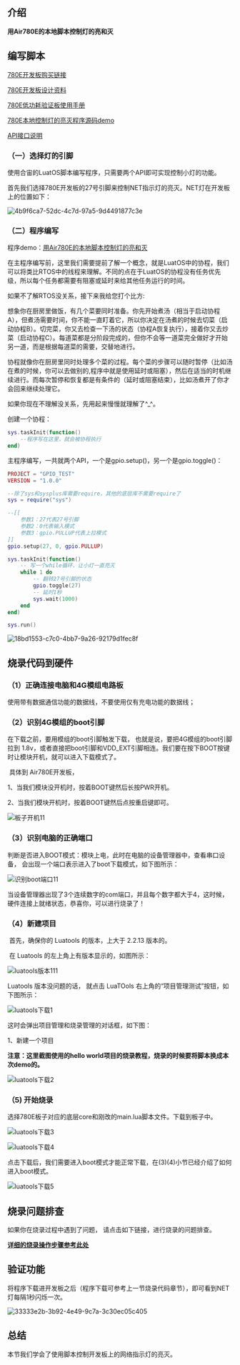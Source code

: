## 介绍

**用Air780E的本地脚本控制灯的亮和灭**

## 编写脚本

[780E开发板购买链接](https://item.taobao.com/item.htm?spm=a21n57.1.item.2.3380523c235eiN&priceTId=2147811b17245554816554545e39d2&utparam={"aplus_abtest":"82a3183aeeb4f8b0b7fdcf18a3b3589e"}&id=724722276597&ns=1&abbucket=10&skuId=5208106143672&pisk=f96-9wOXSr4uTqVhFgNDK2yI-QZ0jTIzraSsKeYoOZQAAED34LVepwLA8UAkFUDppMQF-wIU4HTCRwLhZS2G4gJedPYLIRjzf6RHLaLIFKZBbhi7e-V0VgJedynmd52O4NHuWs4JOopXvHgWdvOIhoKHx49BPBgjGhTXRp9CREtX4hhIPQMWcxMH1uLqV3HdOYqo4LeY1vDhHnae5gFxB3XX2P8C2EUU8tBwwFsWkvagQ7U9JEW_oSIVG__k0weTkp7VOwtdlqaHaM1Ak3QuW28hUgXprgF7zip2yaORMlGyDiXRv6OYV8sveUdGHQoIwLCCz9dPwDrNcL_V_FR7gr-AEOAp7I3bPijvPCCdrrkBr1IfkCXmoAvFu6_BvZgR4gXGBgBnSFKnNoExTXRWmu1ITDde6OPkDFqWNXletn-vSoExOXgZFnLgVxlETIRF.)

[780E开发板设计资料](https://cdn.openluat-luatcommunity.openluat.com/attachment/20240819170318674_Air780E_硬件设计手册_V1.3.3.pdf)

[780E低功耗验证板使用手册](https://cdn.openluat-luatcommunity.openluat.com/attachment/20231009103600243_%E5%BC%80%E5%8F%91%E6%9D%BFEVB-Air780E-IO%E4%BD%BF%E7%94%A8%E8%AF%B4%E6%98%8EV1.2.0.pdf)

[780E本地控制灯的亮灭程序源码demo](https://gitee.com/openLuat/LuatOS-Air780E/tree/master/demo/Air780E的LuatOS开发快速入门文档适配demo/2.用Air780E的本地脚本控制灯的亮和灭)

[API接口说明](https://wiki.luatos.com/api/gpio.html)

###  （一）选择灯的引脚

使用合宙的LuatOS脚本编写程序，只需要两个API即可实现控制小灯的功能。

首先我们选择780E开发板的27号引脚来控制NET指示灯的亮灭。NET灯在开发板上的位置如下：

![4b9f6ca7-52dc-4c7d-97a5-9d4491877c3e](./image/4b9f6ca7-52dc-4c7d-97a5-9d4491877c3e.png)

### （二）程序编写

程序demo：[用Air780E的本地脚本控制灯的亮和灭](https://gitee.com/openLuat/LuatOS-Air780E/tree/master/demo/Air780E的LuatOS开发快速入门文档适配demo/2.用Air780E的本地脚本控制灯的亮和灭)

在主程序编写前，这里我们需要提前了解一个概念，就是LuatOS中的协程，我们可以将类比RTOS中的线程来理解。不同的点在于LuatOS的协程没有任务优先级，所以每个任务都需要有阻塞或延时来给其他任务运行的时间。

 如果不了解RTOS没关系，接下来我给您打个比方:

想象你在厨房里做饭，有几个菜要同时准备。你先开始煮汤（相当于启动协程A），但煮汤需要时间，你不能一直盯着它，所以你决定在汤煮的时候去切菜（启动协程B）。切完菜，你又去检查一下汤的状态（协程A恢复执行），接着你又去炒菜（启动协程C）。每道菜都是分阶段完成的，但你不会等一道菜完全做好才开始另一道，而是根据每道菜的需要，交替地进行。

协程就像你在厨房里同时处理多个菜的过程。每个菜的步骤可以随时暂停（比如汤在煮的时候，你可以去做别的,程序中就是使用延时或阻塞），然后在适当的时机继续进行。而每次暂停和恢复都是有条件的（延时或阻塞结束），比如汤煮开了你才会回来继续处理它。

如果你现在不理解没关系，先用起来慢慢就理解了^_^。

创建一个协程：

```Lua
sys.taskInit(function()
    --程序写在这里，就会被协程执行
end)
```

主程序编写，一共就两个API，一个是gpio.setup()，另一个是gpio.toggle()：

```Lua
PROJECT = "GPIO_TEST"
VERSION = "1.0.0"

--除了sys和sysplus库需要require，其他的底层库不需要require了
sys = require("sys")

--[[
    参数1：27代表27号引脚
    参数2：0代表输入模式
    参数3：gpio.PULLUP代表上拉模式
]]
gpio.setup(27, 0, gpio.PULLUP)

sys.taskInit(function()
    -- 写一个while循环，让小灯一直亮灭
    while 1 do
        -- 翻转27号引脚的状态
        gpio.toggle(27)
        -- 延时1秒
        sys.wait(1000)
    end
end)

sys.run()
```

![18bd1553-c7c0-4bb7-9a26-92179d1fec8f](./image/18bd1553-c7c0-4bb7-9a26-92179d1fec8f.png)

## 烧录代码到硬件

### （1）正确连接电脑和4G模组电路板

   使用带有数据通信功能的数据线，不要使用仅有充电功能的数据线；

### （2）识别4G模组的boot引脚

   在下载之前，要用模组的boot引脚触发下载， 也就是说，要把4G模组的boot引脚拉到 1.8v，或者直接把boot引脚和VDD_EXT引脚相连。我们要在按下BOOT按键时让模块开机，就可以进入下载模式了。

​    具体到 Air780E开发板，

1、当我们模块没开机时，按着BOOT键然后长按PWR开机。

2、当我们模块开机时，按着BOOT键然后点按重启键即可。

![板子开机11](./image/powkey11.png)

### （3）识别电脑的正确端口

​     判断是否进入BOOT模式：模块上电，此时在电脑的设备管理器中，查看串口设备， 会出现一个端口表示进入了boot下载模式，如下图所示：

![识别boot端口11](./image/\boot11.png)

​    当设备管理器出现了3个连续数字的com端口，并且每个数字都大于4，这时候， 硬件连接上就绪状态，恭喜你，可以进行烧录了！

### （4）新建项目

​    首先，确保你的 Luatools 的版本，上大于 2.2.13 版本的。

​    在 Luatools 的左上角上有版本显示的，如图所示：

![luatools版本111](./image/luatoolsversion111.png)

Luatools 版本没问题的话， 就点击 LuaTOols 右上角的“项目管理测试”按钮，如下图所示：

![luatools下载1](./image/luatoolsdown1.png)

 这时会弹出项目管理和烧录管理的对话框，如下图：

 1、新建一个项目

**注意：这里截图使用的hello world项目的烧录教程，烧录的时候要将脚本换成本次demo的。**

![luatools下载2](./image/luatoolsdown2.png)

### （5) 开始烧录

选择780E板子对应的底层core和刚改的main.lua脚本文件。下载到板子中。

![luatools下载3](./image/luatoolsdown3.png)

![luatools下载4](./image/luatoolsdown4.png)

点击下载后，我们需要进入boot模式才能正常下载，在(3)(4)小节已经介绍了如何进入boot模式。

![luatools下载5](./image/luatoolsdown5.png)

## 烧录问题排查

   如果你在烧录过程中遇到了问题， 请点击如下链接，进行烧录的问题排查。

**[详细的烧录操作步骤参考此处](https://doc.openluat.com/wiki/52?wiki_page_id=5071#_23)**

## 验证功能

将程序下载进开发板之后（程序下载可参考上一节烧录代码章节），即可看到NET灯每隔1秒闪烁一次。

![33333e2b-3b92-4e49-9c7a-3c30ec05c405](./image/33333e2b-3b92-4e49-9c7a-3c30ec05c405.gif)

## 总结

本节我们学会了使用脚本控制开发板上的网络指示灯的亮灭。
